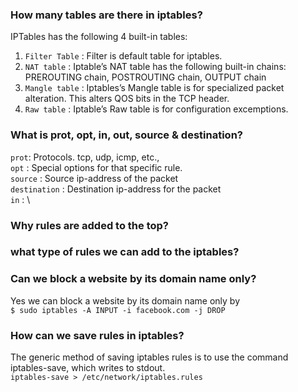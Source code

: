 ###  How many tables are there in iptables? 
  IPTables has the following 4 built-in tables: 
   1. `Filter Table` : Filter is default table for iptables. 
   2. `NAT table` : Iptable’s NAT table has the following built-in chains: 
       PREROUTING chain, POSTROUTING chain, OUTPUT chain 
   3. `Mangle table` : Iptables’s Mangle table is for specialized packet alteration. This alters QOS bits in the TCP header. 
   4. `Raw table` : Iptable’s Raw table is for configuration excemptions. 
### What is prot, opt, in, out, source & destination?
  `prot`: Protocols. tcp, udp, icmp, etc., \
  `opt` : Special options for that specific rule. \
  `source`  : Source ip-address of the packet \
  `destination` : Destination ip-address for the packet \
  `in` :                                           \
### Why rules are added to the top?








### what type of rules we can add to the iptables?








### Can we block a website by its domain name only?
   Yes we can block a website by its domain name only by \
   `$ sudo iptables -A INPUT -i facebook.com -j DROP` 
   
   
### How can we save rules in iptables?
   The generic method of saving iptables rules is to use the command iptables-save, which writes to stdout. \
   `iptables-save > /etc/network/iptables.rules`
   
   
   

